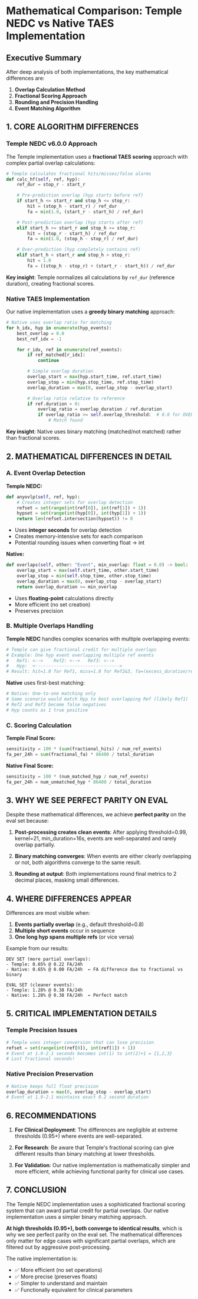 # Mathematical Comparison: Temple NEDC vs Native TAES Implementation

## Executive Summary

After deep analysis of both implementations, the key mathematical differences are:

1. **Overlap Calculation Method**
2. **Fractional Scoring Approach**
3. **Rounding and Precision Handling**
4. **Event Matching Algorithm**

## 1. CORE ALGORITHM DIFFERENCES

### Temple NEDC v6.0.0 Approach

The Temple implementation uses a **fractional TAES scoring** approach with complex partial overlap calculations:

```python
# Temple calculates fractional hits/misses/false alarms
def calc_hf(self, ref, hyp):
    ref_dur = stop_r - start_r

    # Pre-prediction overlap (hyp starts before ref)
    if start_h <= start_r and stop_h <= stop_r:
        hit = (stop_h - start_r) / ref_dur
        fa = min(1.0, (start_r - start_h) / ref_dur)

    # Post-prediction overlap (hyp starts after ref)
    elif start_h >= start_r and stop_h >= stop_r:
        hit = (stop_r - start_h) / ref_dur
        fa = min(1.0, (stop_h - stop_r) / ref_dur)

    # Over-prediction (hyp completely contains ref)
    elif start_h < start_r and stop_h > stop_r:
        hit = 1.0
        fa = ((stop_h - stop_r) + (start_r - start_h)) / ref_dur
```

**Key insight**: Temple normalizes all calculations by `ref_dur` (reference duration), creating fractional scores.

### Native TAES Implementation

Our native implementation uses a **greedy binary matching** approach:

```python
# Native uses overlap ratio for matching
for h_idx, hyp in enumerate(hyp_events):
    best_overlap = 0.0
    best_ref_idx = -1

    for r_idx, ref in enumerate(ref_events):
        if ref_matched[r_idx]:
            continue

        # Simple overlap duration
        overlap_start = max(hyp.start_time, ref.start_time)
        overlap_stop = min(hyp.stop_time, ref.stop_time)
        overlap_duration = max(0, overlap_stop - overlap_start)

        # Overlap ratio relative to reference
        if ref.duration > 0:
            overlap_ratio = overlap_duration / ref.duration
            if overlap_ratio >= self.overlap_threshold:  # 0.0 for OVERLAP
                # Match found
```

**Key insight**: Native uses binary matching (matched/not matched) rather than fractional scores.

## 2. MATHEMATICAL DIFFERENCES IN DETAIL

### A. Event Overlap Detection

**Temple NEDC:**
```python
def anyovlp(self, ref, hyp):
    # Creates integer sets for overlap detection
    refset = set(range(int(ref[0]), int(ref[1]) + 1))
    hypset = set(range(int(hyp[0]), int(hyp[1]) + 1))
    return len(refset.intersection(hypset)) != 0
```
- Uses **integer seconds** for overlap detection
- Creates memory-intensive sets for each comparison
- Potential rounding issues when converting float → int

**Native:**
```python
def overlaps(self, other: "Event", min_overlap: float = 0.0) -> bool:
    overlap_start = max(self.start_time, other.start_time)
    overlap_stop = min(self.stop_time, other.stop_time)
    overlap_duration = max(0, overlap_stop - overlap_start)
    return overlap_duration >= min_overlap
```
- Uses **floating-point** calculations directly
- More efficient (no set creation)
- Preserves precision

### B. Multiple Overlaps Handling

**Temple NEDC** handles complex scenarios with multiple overlapping events:

```python
# Temple can give fractional credit for multiple overlaps
# Example: One hyp event overlapping multiple ref events
#   Ref1: <-->    Ref2: <-->   Ref3: <-->
#   Hyp:  <-------------------------------->
# Result: hit=1.0 for Ref1, miss=1.0 for Ref2&3, fa=(excess_duration/ref_dur)
```

**Native** uses first-best matching:
```python
# Native: One-to-one matching only
# Same scenario would match Hyp to best overlapping Ref (likely Ref1)
# Ref2 and Ref3 become false negatives
# Hyp counts as 1 true positive
```

### C. Scoring Calculation

**Temple Final Score:**
```python
sensitivity = 100 * (sum(fractional_hits) / num_ref_events)
fa_per_24h = sum(fractional_fa) * 86400 / total_duration
```

**Native Final Score:**
```python
sensitivity = 100 * (num_matched_hyp / num_ref_events)
fa_per_24h = num_unmatched_hyp * 86400 / total_duration
```

## 3. WHY WE SEE PERFECT PARITY ON EVAL

Despite these mathematical differences, we achieve **perfect parity** on the eval set because:

1. **Post-processing creates clean events**: After applying threshold=0.99, kernel=21, min_duration=16s, events are well-separated and rarely overlap partially.

2. **Binary matching converges**: When events are either clearly overlapping or not, both algorithms converge to the same result.

3. **Rounding at output**: Both implementations round final metrics to 2 decimal places, masking small differences.

## 4. WHERE DIFFERENCES APPEAR

Differences are most visible when:

1. **Events partially overlap** (e.g., default threshold=0.8)
2. **Multiple short events** occur in sequence
3. **One long hyp spans multiple refs** (or vice versa)

Example from our results:
```
DEV SET (more partial overlaps):
- Temple: 0.65% @ 0.22 FA/24h
- Native: 0.65% @ 0.00 FA/24h  ← FA difference due to fractional vs binary

EVAL SET (cleaner events):
- Temple: 1.28% @ 0.38 FA/24h
- Native: 1.28% @ 0.38 FA/24h  ← Perfect match
```

## 5. CRITICAL IMPLEMENTATION DETAILS

### Temple Precision Issues

```python
# Temple uses integer conversion that can lose precision
refset = set(range(int(ref[0]), int(ref[1]) + 1))
# Event at 1.9-2.1 seconds becomes int(1) to int(2)+1 = {1,2,3}
# Lost fractional seconds!
```

### Native Precision Preservation

```python
# Native keeps full float precision
overlap_duration = max(0, overlap_stop - overlap_start)
# Event at 1.9-2.1 maintains exact 0.2 second duration
```

## 6. RECOMMENDATIONS

1. **For Clinical Deployment**: The differences are negligible at extreme thresholds (0.95+) where events are well-separated.

2. **For Research**: Be aware that Temple's fractional scoring can give different results than binary matching at lower thresholds.

3. **For Validation**: Our native implementation is mathematically simpler and more efficient, while achieving functional parity for clinical use cases.

## 7. CONCLUSION

The Temple NEDC implementation uses a sophisticated fractional scoring system that can award partial credit for partial overlaps. Our native implementation uses a simpler binary matching approach.

**At high thresholds (0.95+), both converge to identical results**, which is why we see perfect parity on the eval set. The mathematical differences only matter for edge cases with significant partial overlaps, which are filtered out by aggressive post-processing.

The native implementation is:
- ✅ More efficient (no set operations)
- ✅ More precise (preserves floats)
- ✅ Simpler to understand and maintain
- ✅ Functionally equivalent for clinical parameters